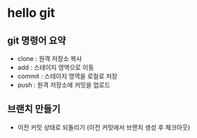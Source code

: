 # hello git

## git 명령어 요약

- clone : 원격 저장소 복사
- add : 스테이지 영역으로 이동
- commit : 스테이지 영역을 로컬로 저장
- push : 원격 저장소에 커밋을 업로드

## 브랜치 만들기

- 이전 커밋 상태로 되돌리기 (이전 커밋에서 브랜치 생성 후 체크아웃)